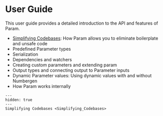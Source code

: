 # User Guide

This user guide provides a detailed introduction to the API and features of Param.

- [Simplifying Codebases](./Simplifying_Codebases): How Param allows you to eliminate boilerplate and unsafe code 
- Predefined Parameter types
- Serialization
- Dependencies and watchers
- Creating custom parameters and extending param
- Output types and connecting output to Parameter inputs
- Dynamic Parameter values: Using dynamic values with and without Numbergen
- How Param works internally

```{toctree}
---
hidden: true
---
Simplifying Codebases <Simplifying_Codebases>
```
